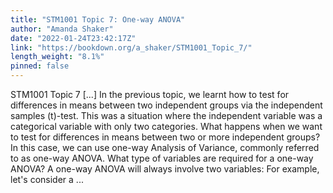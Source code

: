 ```yaml
---
title: "STM1001 Topic 7: One-way ANOVA"
author: "Amanda Shaker"
date: "2022-01-24T23:42:17Z"
link: "https://bookdown.org/a_shaker/STM1001_Topic_7/"
length_weight: "8.1%"
pinned: false
---
```


STM1001 Topic 7 [...] In the previous topic, we learnt how to test for differences in means between two independent groups via the independent samples \(t\)-test. This was a situation where the independent variable was a categorical variable with only two categories. What happens when we want to test for differences in means between two or more independent groups? In this case, we can use one-way Analysis of Variance, commonly referred to as one-way ANOVA. What type of variables are required for a one-way ANOVA? A one-way ANOVA will always involve two variables: For example, let's consider a ...
